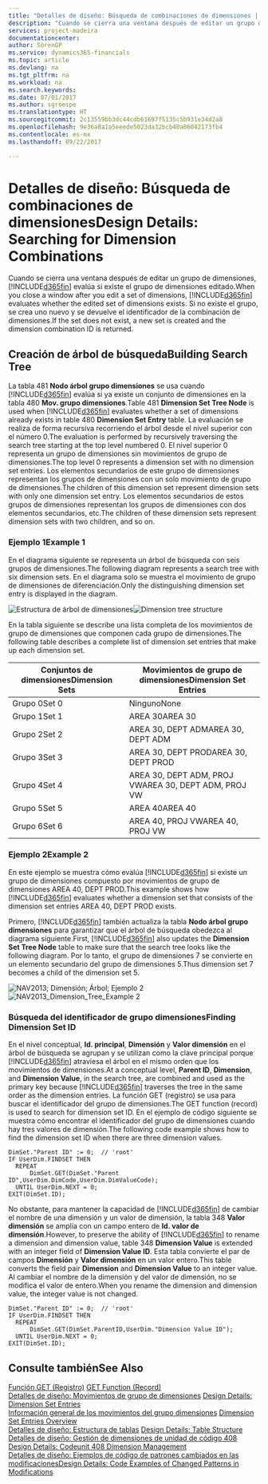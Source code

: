 ```yaml
---
title: "Detalles de diseño: Búsqueda de combinaciones de dimensiones | Documentos de Microsoft"
description: "Cuando se cierra una ventana después de editar un grupo de dimensiones, [!INCLUDE[d365fin](includes/d365fin_md.md)] evalúa si existe el grupo de dimensiones editado. Si no existe el grupo, se crea uno nuevo y se devuelve el identificador de la combinación de dimensiones."
services: project-madeira
documentationcenter: 
author: SorenGP
ms.service: dynamics365-financials
ms.topic: article
ms.devlang: na
ms.tgt_pltfrm: na
ms.workload: na
ms.search.keywords: 
ms.date: 07/01/2017
ms.author: sgroespe
ms.translationtype: HT
ms.sourcegitcommit: 2c13559bb3dc44cdb61697f5135c5b931e34d2a8
ms.openlocfilehash: 9e36a8a1a5eeede5023da32bcb40a06042173fb4
ms.contentlocale: es-mx
ms.lasthandoff: 09/22/2017

---
```

# <a name="design-details-searching-for-dimension-combinations"></a><span data-ttu-id="ca241-104">Detalles de diseño: Búsqueda de combinaciones de dimensiones</span><span class="sxs-lookup"><span data-stu-id="ca241-104">Design Details: Searching for Dimension Combinations</span></span>
<span data-ttu-id="ca241-105">Cuando se cierra una ventana después de editar un grupo de dimensiones, [!INCLUDE[d365fin](includes/d365fin_md.md)] evalúa si existe el grupo de dimensiones editado.</span><span class="sxs-lookup"><span data-stu-id="ca241-105">When you close a window after you edit a set of dimensions, [!INCLUDE[d365fin](includes/d365fin_md.md)] evaluates whether the edited set of dimensions exists.</span></span> <span data-ttu-id="ca241-106">Si no existe el grupo, se crea uno nuevo y se devuelve el identificador de la combinación de dimensiones.</span><span class="sxs-lookup"><span data-stu-id="ca241-106">If the set does not exist, a new set is created and the dimension combination ID is returned.</span></span>  

## <a name="building-search-tree"></a><span data-ttu-id="ca241-107">Creación de árbol de búsqueda</span><span class="sxs-lookup"><span data-stu-id="ca241-107">Building Search Tree</span></span>  
 <span data-ttu-id="ca241-108">La tabla 481 **Nodo árbol grupo dimensiones** se usa cuando [!INCLUDE[d365fin](includes/d365fin_md.md)] evalúa si ya existe un conjunto de dimensiones en la tabla 480 **Mov. grupo dimensiones**.</span><span class="sxs-lookup"><span data-stu-id="ca241-108">Table 481 **Dimension Set Tree Node** is used when [!INCLUDE[d365fin](includes/d365fin_md.md)] evaluates whether a set of dimensions already exists in table 480 **Dimension Set Entry** table.</span></span> <span data-ttu-id="ca241-109">La evaluación se realiza de forma recursiva recorriendo el árbol desde el nivel superior con el número 0.</span><span class="sxs-lookup"><span data-stu-id="ca241-109">The evaluation is performed by recursively traversing the search tree starting at the top level numbered 0.</span></span> <span data-ttu-id="ca241-110">El nivel superior 0 representa un grupo de dimensiones sin movimientos de grupo de dimensiones.</span><span class="sxs-lookup"><span data-stu-id="ca241-110">The top level 0 represents a dimension set with no dimension set entries.</span></span> <span data-ttu-id="ca241-111">Los elementos secundarios de este grupo de dimensiones representan los grupos de dimensiones con un solo movimiento de grupo de dimensiones.</span><span class="sxs-lookup"><span data-stu-id="ca241-111">The children of this dimension set represent dimension sets with only one dimension set entry.</span></span> <span data-ttu-id="ca241-112">Los elementos secundarios de estos grupos de dimensiones representan los grupos de dimensiones con dos elementos secundarios, etc.</span><span class="sxs-lookup"><span data-stu-id="ca241-112">The children of these dimension sets represent dimension sets with two children, and so on.</span></span>  

### <a name="example-1"></a><span data-ttu-id="ca241-113">Ejemplo 1</span><span class="sxs-lookup"><span data-stu-id="ca241-113">Example 1</span></span>  
 <span data-ttu-id="ca241-114">En el diagrama siguiente se representa un árbol de búsqueda con seis grupos de dimensiones.</span><span class="sxs-lookup"><span data-stu-id="ca241-114">The following diagram represents a search tree with six dimension sets.</span></span> <span data-ttu-id="ca241-115">En el diagrama solo se muestra el movimiento de grupo de dimensiones de diferenciación.</span><span class="sxs-lookup"><span data-stu-id="ca241-115">Only the distinguishing dimension set entry is displayed in the diagram.</span></span>  

 <span data-ttu-id="ca241-116">![Estructura de árbol de dimensiones](media/nav2013_dimension_tree.png "NAV2013_Dimension_Tree")</span><span class="sxs-lookup"><span data-stu-id="ca241-116">![Dimension tree structure](media/nav2013_dimension_tree.png "NAV2013_Dimension_Tree")</span></span>  

 <span data-ttu-id="ca241-117">En la tabla siguiente se describe una lista completa de los movimientos de grupo de dimensiones que componen cada grupo de dimensiones.</span><span class="sxs-lookup"><span data-stu-id="ca241-117">The following table describes a complete list of dimension set entries that make up each dimension set.</span></span>  

|<span data-ttu-id="ca241-118">Conjuntos de dimensiones</span><span class="sxs-lookup"><span data-stu-id="ca241-118">Dimension Sets</span></span>|<span data-ttu-id="ca241-119">Movimientos de grupo de dimensiones</span><span class="sxs-lookup"><span data-stu-id="ca241-119">Dimension Set Entries</span></span>|  
|--------------------|---------------------------|  
|<span data-ttu-id="ca241-120">Grupo 0</span><span class="sxs-lookup"><span data-stu-id="ca241-120">Set 0</span></span>|<span data-ttu-id="ca241-121">Ninguno</span><span class="sxs-lookup"><span data-stu-id="ca241-121">None</span></span>|  
|<span data-ttu-id="ca241-122">Grupo 1</span><span class="sxs-lookup"><span data-stu-id="ca241-122">Set 1</span></span>|<span data-ttu-id="ca241-123">AREA 30</span><span class="sxs-lookup"><span data-stu-id="ca241-123">AREA 30</span></span>|  
|<span data-ttu-id="ca241-124">Grupo 2</span><span class="sxs-lookup"><span data-stu-id="ca241-124">Set 2</span></span>|<span data-ttu-id="ca241-125">AREA 30, DEPT ADM</span><span class="sxs-lookup"><span data-stu-id="ca241-125">AREA 30, DEPT ADM</span></span>|  
|<span data-ttu-id="ca241-126">Grupo 3</span><span class="sxs-lookup"><span data-stu-id="ca241-126">Set 3</span></span>|<span data-ttu-id="ca241-127">AREA 30, DEPT PROD</span><span class="sxs-lookup"><span data-stu-id="ca241-127">AREA 30, DEPT PROD</span></span>|  
|<span data-ttu-id="ca241-128">Grupo 4</span><span class="sxs-lookup"><span data-stu-id="ca241-128">Set 4</span></span>|<span data-ttu-id="ca241-129">AREA 30, DEPT ADM, PROJ VW</span><span class="sxs-lookup"><span data-stu-id="ca241-129">AREA 30, DEPT ADM, PROJ VW</span></span>|  
|<span data-ttu-id="ca241-130">Grupo 5</span><span class="sxs-lookup"><span data-stu-id="ca241-130">Set 5</span></span>|<span data-ttu-id="ca241-131">AREA 40</span><span class="sxs-lookup"><span data-stu-id="ca241-131">AREA 40</span></span>|  
|<span data-ttu-id="ca241-132">Grupo 6</span><span class="sxs-lookup"><span data-stu-id="ca241-132">Set 6</span></span>|<span data-ttu-id="ca241-133">AREA 40, PROJ VW</span><span class="sxs-lookup"><span data-stu-id="ca241-133">AREA 40, PROJ VW</span></span>|  

### <a name="example-2"></a><span data-ttu-id="ca241-134">Ejemplo 2</span><span class="sxs-lookup"><span data-stu-id="ca241-134">Example 2</span></span>  
 <span data-ttu-id="ca241-135">En este ejemplo se muestra cómo evalúa [!INCLUDE[d365fin](includes/d365fin_md.md)] si existe un grupo de dimensiones compuesto por movimientos de grupo de dimensiones AREA 40, DEPT PROD.</span><span class="sxs-lookup"><span data-stu-id="ca241-135">This example shows how [!INCLUDE[d365fin](includes/d365fin_md.md)] evaluates whether a dimension set that consists of the dimension set entries AREA 40, DEPT PROD exists.</span></span>  

 <span data-ttu-id="ca241-136">Primero, [!INCLUDE[d365fin](includes/d365fin_md.md)] también actualiza la tabla **Nodo árbol grupo dimensiones** para garantizar que el árbol de búsqueda obedezca al diagrama siguiente.</span><span class="sxs-lookup"><span data-stu-id="ca241-136">First, [!INCLUDE[d365fin](includes/d365fin_md.md)] also updates the **Dimension Set Tree Node** table to make sure that the search tree looks like the following diagram.</span></span> <span data-ttu-id="ca241-137">Por lo tanto, el grupo de dimensiones 7 se convierte en un elemento secundario del grupo de dimensiones 5.</span><span class="sxs-lookup"><span data-stu-id="ca241-137">Thus dimension set 7 becomes a child of the dimension set 5.</span></span>  

 <span data-ttu-id="ca241-138">![NAV2013; Dimensión; Árbol; Ejemplo 2](media/nav2013_dimension_tree_example2.png "NAV2013_Dimension_Tree_Example2")</span><span class="sxs-lookup"><span data-stu-id="ca241-138">![NAV2013&#95;Dimension&#95;Tree&#95;Example 2](media/nav2013_dimension_tree_example2.png "NAV2013_Dimension_Tree_Example2")</span></span>  

### <a name="finding-dimension-set-id"></a><span data-ttu-id="ca241-139">Búsqueda del identificador de grupo dimensiones</span><span class="sxs-lookup"><span data-stu-id="ca241-139">Finding Dimension Set ID</span></span>  
 <span data-ttu-id="ca241-140">En el nivel conceptual, **Id. principal**, **Dimensión** y **Valor dimensión** en el árbol de búsqueda se agrupan y se utilizan como la clave principal porque [!INCLUDE[d365fin](includes/d365fin_md.md)] atraviesa el árbol en el mismo orden que los movimientos de dimensiones.</span><span class="sxs-lookup"><span data-stu-id="ca241-140">At a conceptual level, **Parent ID**, **Dimension**, and **Dimension Value**, in the search tree, are combined and used as the primary key because [!INCLUDE[d365fin](includes/d365fin_md.md)] traverses the tree in the same order as the dimension entries.</span></span> <span data-ttu-id="ca241-141">La función GET (registro) se usa para buscar el identificador del grupo de dimensiones.</span><span class="sxs-lookup"><span data-stu-id="ca241-141">The GET function (record) is used to search for dimension set ID.</span></span> <span data-ttu-id="ca241-142">En el ejemplo de código siguiente se muestra cómo encontrar el identificador del grupo de dimensiones cuando hay tres valores de dimensión.</span><span class="sxs-lookup"><span data-stu-id="ca241-142">The following code example shows how to find the dimension set ID when there are three dimension values.</span></span>  

```  
DimSet."Parent ID" := 0;  // 'root'  
IF UserDim.FINDSET THEN  
  REPEAT  
      DimSet.GET(DimSet."Parent ID",UserDim.DimCode,UserDim.DimValueCode);  
  UNTIL UserDim.NEXT = 0;  
EXIT(DimSet.ID);  

```  

 <span data-ttu-id="ca241-143">No obstante, para mantener la capacidad de [!INCLUDE[d365fin](includes/d365fin_md.md)] de cambiar el nombre de una dimensión y un valor de dimensión, la tabla 348 **Valor dimensión** se amplía con un campo entero de **Id. valor de dimensión**.</span><span class="sxs-lookup"><span data-stu-id="ca241-143">However, to preserve the ability of [!INCLUDE[d365fin](includes/d365fin_md.md)] to rename a dimension and dimension value, table 348 **Dimension Value** is extended with an integer field of **Dimension Value ID**.</span></span> <span data-ttu-id="ca241-144">Esta tabla convierte el par de campos **Dimensión** y **Valor dimensión** en un valor entero.</span><span class="sxs-lookup"><span data-stu-id="ca241-144">This table converts the field pair **Dimension** and **Dimension Value** to an integer value.</span></span> <span data-ttu-id="ca241-145">Al cambiar el nombre de la dimensión y del valor de dimensión, no se modifica el valor de entero.</span><span class="sxs-lookup"><span data-stu-id="ca241-145">When you rename the dimension and dimension value, the integer value is not changed.</span></span>  

```  
DimSet."Parent ID" := 0;  // 'root'  
IF UserDim.FINDSET THEN  
  REPEAT  
      DimSet.GET(DimSet.ParentID,UserDim."Dimension Value ID");  
  UNTIL UserDim.NEXT = 0;  
EXIT(DimSet.ID);  

```  

## <a name="see-also"></a><span data-ttu-id="ca241-146">Consulte también</span><span class="sxs-lookup"><span data-stu-id="ca241-146">See Also</span></span>  
 <span data-ttu-id="ca241-147">[Función GET (Registro)](https://msdn.microsoft.com/en-us/library/dd301056.aspx)  </span><span class="sxs-lookup"><span data-stu-id="ca241-147">[GET Function (Record)](https://msdn.microsoft.com/en-us/library/dd301056.aspx)  </span></span>  
 <span data-ttu-id="ca241-148">[Detalles de diseño: Movimientos de grupo de dimensiones](design-details-dimension-set-entries.md) </span><span class="sxs-lookup"><span data-stu-id="ca241-148">[Design Details: Dimension Set Entries](design-details-dimension-set-entries.md) </span></span>  
 <span data-ttu-id="ca241-149">[Información general de los movimientos del grupo dimensiones](design-details-dimension-set-entries-overview.md) </span><span class="sxs-lookup"><span data-stu-id="ca241-149">[Dimension Set Entries Overview](design-details-dimension-set-entries-overview.md) </span></span>  
 <span data-ttu-id="ca241-150">[Detalles de diseño: Estructura de tablas](design-details-table-structure.md) </span><span class="sxs-lookup"><span data-stu-id="ca241-150">[Design Details: Table Structure](design-details-table-structure.md) </span></span>  
 <span data-ttu-id="ca241-151">[Detalles de diseño: Gestión de dimensiones de unidad de código 408](design-details-codeunit-408-dimension-management.md) </span><span class="sxs-lookup"><span data-stu-id="ca241-151">[Design Details: Codeunit 408 Dimension Management](design-details-codeunit-408-dimension-management.md) </span></span>  
 [<span data-ttu-id="ca241-152">Detalles de diseño: Ejemplos de código de patrones cambiados en las modificaciones</span><span class="sxs-lookup"><span data-stu-id="ca241-152">Design Details: Code Examples of Changed Patterns in Modifications</span></span>](design-details-code-examples-of-changed-patterns-in-modifications.md)

